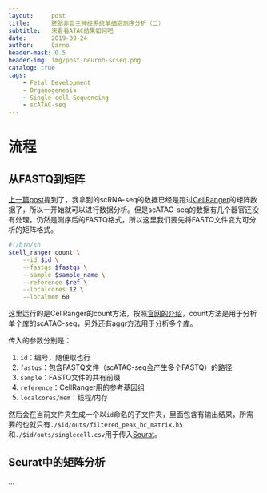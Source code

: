 ```yaml
---
layout:     post
title:      胚胎非自主神经系统单细胞测序分析（二）
subtitle:   来看看ATAC结果如何吧
date:       2019-09-24
author:     Carno
header-mask: 0.5
header-img: img/post-neuron-scseq.png
catalog: true
tags:
    - Fetal Development
    - Organogenesis
    - Single-cell Sequencing
    - scATAC-seq
---
```


# 流程

## 从FASTQ到矩阵

[上一篇post](https://carnozhao.github.io/2019/09/23/胚胎非自主神经系统单细胞测序分析-一/)提到了，我拿到的scRNA-seq的数据已经是跑过[CellRanger](https://support.10xgenomics.com/single-cell-gene-expression/software/pipelines/latest/what-is-cell-ranger)的矩阵数据了，所以一开始就可以进行数据分析。但是scATAC-seq的数据有几个器官还没有处理，仍然是测序后的FASTQ格式，所以这里我们要先将FASTQ文件变为可分析的矩阵格式。

```bash
#!/bin/sh
$cell_ranger count \
    --id $id \
    --fastqs $fastqs \
    --sample $sample_name \
    --reference $ref \
    --localcores 12 \
    --localmem 60
```
这里运行的是CellRanger的count方法，按照[官网的介绍](https://support.10xgenomics.com/single-cell-atac/software/pipelines/latest/using/count)，count方法是用于分析单个库的scATAC-seq，另外还有aggr方法用于分析多个库。

传入的参数分别是：
1. `id`：编号，随便取也行
2. `fastqs`：包含FASTQ文件（scATAC-seq会产生多个FASTQ）的路径
3. `sample`：FASTQ文件的共有前缀
4. `reference`：CellRanger用的参考基因组
5. `localcores/mem`：线程/内存

然后会在当前文件夹生成一个以`id`命名的子文件夹，里面包含有输出结果，所需要的也就只有`./$id/outs/filtered_peak_bc_matrix.h5`和`./$id/outs/singlecell.csv`用于传入[Seurat](https://satijalab.org/seurat/)。

## Seurat中的矩阵分析

...